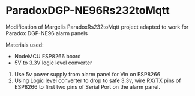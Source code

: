 # ParadoxDGP-NE96Rs232toMqtt
Modification of Margelis ParadoxRs232toMqtt project adapted to work for Paradox DGP-NE96 alarm panels

Materials used:
  - NodeMCU ESP8266 board
  - 5V to 3.3V logic level converter

1) Use 5v power supply from alarm panel for Vin on ESP8266
2) Using Logic level converter to drop to safe 3.3v, wire RX/TX pins of ESP8266 to first two pins of Serial Port on the alarm panel.

